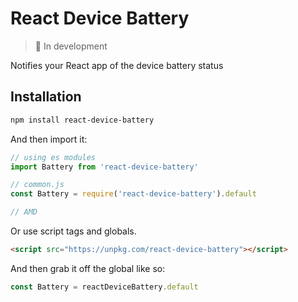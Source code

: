 # React Device Battery

> 👀 In development

Notifies your React app of the device battery status

Installation
------------

```bash
npm install react-device-battery
```

And then import it:

```js
// using es modules
import Battery from 'react-device-battery'

// common.js
const Battery = require('react-device-battery').default

// AMD

```

Or use script tags and globals.

```html
<script src="https://unpkg.com/react-device-battery"></script>
```

And then grab it off the global like so:

```js
const Battery = reactDeviceBattery.default
```
